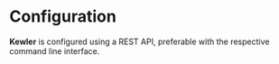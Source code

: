 # Configuration

**Kewler** is configured using a REST API, preferable with the respective command line interface.  


